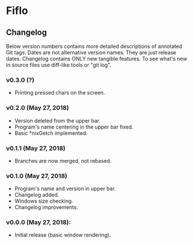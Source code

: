 # Fiflo
## Changelog
Below version numbers contains more detailed descriptions of annotated Git
tags. Dates are not alternative version names. They are just release dates.
Changelog contains ONLY new tangible features. To see what's new in source
files use diff-like tools or "git log".

### v0.3.0 (?)
- Printing pressed chars on the screen.

### v0.2.0 (May 27, 2018)
- Version deleted from the upper bar.
- Program's name centering in the upper bar fixed.
- Basic *nixGetch implemented.

### v0.1.1 (May 27, 2018)
- Branches are now merged, not rebased.

### v0.1.0 (May 27, 2018)
- Program's name and version in upper bar.
- Changelog added.
- Windows size checking.
- Changelog improvements.

### v0.0.0 (May 27, 2018):
- Initial release (basic window rendering).

